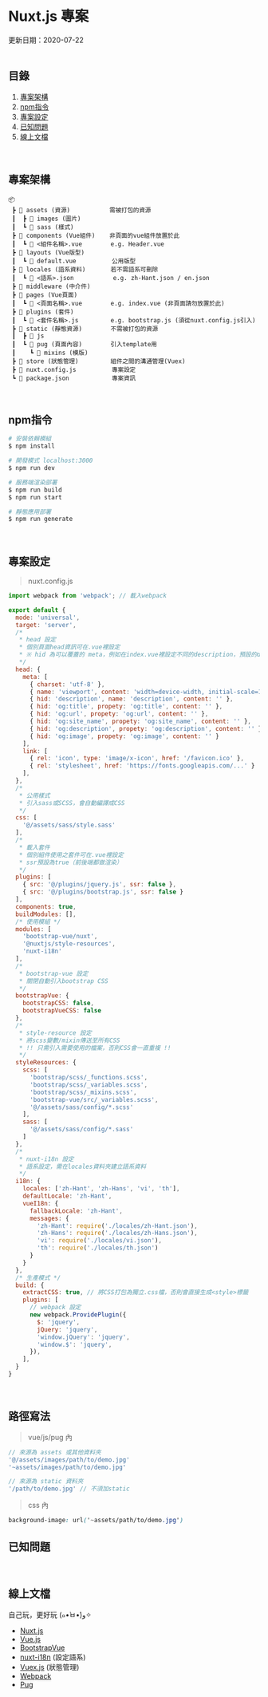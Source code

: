 # Nuxt.js 專案

更新日期：2020-07-22  
&nbsp;  

## 目錄
1. [專案架構](#專案架構)
2. [npm指令](#npm指令)
3. [專案設定](#專案設定)
4. [已知問題](#已知問題)
5. [線上文檔](#線上文檔)

&nbsp;

## 專案架構
```
📦
 ┣ 📂 assets (資源)           需被打包的資源
 ┃  ┣ 📂 images (圖片)
 ┃  ┗ 📂 sass (樣式)
 ┣ 📂 components (Vue組件)    非頁面的vue組件放置於此
 ┃  ┗ 📜 <組件名稱>.vue        e.g. Header.vue
 ┣ 📂 layouts (Vue版型)
 ┃  ┗ 📜 default.vue          公用版型
 ┣ 📂 locales (語系資料)       若不需語系可刪除
 ┃  ┗ 📜 <語系>.json           e.g. zh-Hant.json / en.json
 ┣ 📂 middleware (中介件)
 ┣ 📂 pages (Vue頁面)
 ┃  ┗ 📜 <頁面名稱>.vue        e.g. index.vue (非頁面請勿放置於此)
 ┣ 📂 plugins (套件)
 ┃  ┗ 📜 <套件名稱>.js         e.g. bootstrap.js (須從nuxt.config.js引入)
 ┣ 📂 static (靜態資源)        不需被打包的資源
 ┃  ┣ 📂 js
 ┃  ┗ 📂 pug (頁面內容)        引入template用
 ┃    ┗ 📂 mixins (模版)       
 ┣ 📂 store (狀態管理)         組件之間的溝通管理(Vuex)
 ┣ 📜 nuxt.config.js          專案設定
 ┗ 📜 package.json            專案資訊
```  
&nbsp; 

## npm指令
```bash
# 安裝依賴模組
$ npm install

# 開發模式 localhost:3000
$ npm run dev

# 服務端渲染部署
$ npm run build
$ npm run start

# 靜態應用部署
$ npm run generate
```  
&nbsp;
  
## 專案設定
> nuxt.config.js
```javascript
import webpack from 'webpack'; // 載入webpack

export default {
  mode: 'universal',
  target: 'server',
  /*
   * head 設定
   * 個別頁面head資訊可在.vue裡設定
   * ※ hid 為可以覆蓋的 meta，例如在index.vue裡設定不同的description，預設的description會被覆蓋
   */
  head: {
    meta: [
      { charset: 'utf-8' },
      { name: 'viewport', content: 'width=device-width, initial-scale=1, shrink-to-fit=no' },
      { hid: 'description', name: 'description', content: '' },
      { hid: 'og:title', propety: 'og:title', content: '' },
      { hid: 'og:url', propety: 'og:url', content: '' },
      { hid: 'og:site_name', propety: 'og:site_name', content: '' },
      { hid: 'og:description', propety: 'og:description', content: '' },
      { hid: 'og:image', propety: 'og:image', content: '' }
    ],
    link: [
      { rel: 'icon', type: 'image/x-icon', href: '/favicon.ico' },
      { rel: 'stylesheet', href: 'https://fonts.googleapis.com/...' }
    ],
  },
  /*
   * 公用樣式
   * 引入sass或SCSS，會自動編譯成CSS
   */
  css: [
    '@/assets/sass/style.sass'
  ],
  /*
   * 載入套件
   * 個別組件使用之套件可在.vue裡設定
   * ssr預設為true（前後端都做渲染）
   */
  plugins: [
    { src: '@/plugins/jquery.js', ssr: false },
    { src: '@/plugins/bootstrap.js', ssr: false }
  ],
  components: true,
  buildModules: [],
  /* 使用模組 */
  modules: [
    'bootstrap-vue/nuxt',
    '@nuxtjs/style-resources',
    'nuxt-i18n'
  ],
  /*
   * bootstrap-vue 設定
   * 關閉自動引入bootstrap CSS
   */
  bootstrapVue: {
    bootstrapCSS: false,
    bootstrapVueCSS: false
  },
  /*
   * style-resource 設定
   * 將scss變數/mixin傳送至所有CSS
   * !! 只需引入需要使用的檔案，否則CSS會一直重複 !!
   */
  styleResources: {
    scss: [
      'bootstrap/scss/_functions.scss',
      'bootstrap/scss/_variables.scss',
      'bootstrap/scss/_mixins.scss',
      'bootstrap-vue/src/_variables.scss',
      '@/assets/sass/config/*.scss'
    ],
    sass: [
      '@/assets/sass/config/*.sass'
    ]
  },
  /*
   * nuxt-i18n 設定
   * 語系設定，需在locales資料夾建立語系資料
   */
  i18n: {
    locales: ['zh-Hant', 'zh-Hans', 'vi', 'th'],
    defaultLocale: 'zh-Hant',
    vueI18n: {
      fallbackLocale: 'zh-Hant',
      messages: {
        'zh-Hant': require('./locales/zh-Hant.json'),
        'zh-Hans': require('./locales/zh-Hans.json'),
        'vi': require('./locales/vi.json'),
        'th': require('./locales/th.json')
      }
    }
  },
  /* 生產模式 */
  build: {
    extractCSS: true, // 將CSS打包為獨立.css檔，否則會直接生成<style>標籤
    plugins: [
      // webpack 設定
      new webpack.ProvidePlugin({
        $: 'jquery',
        jQuery: 'jquery',
        'window.jQuery': 'jquery',
        'window.$': 'jquery',
      }),
    ],
  }
}
```
&nbsp;

## 路徑寫法
> vue/js/pug 內
```js
// 來源為 assets 或其他資料夾
'@/assets/images/path/to/demo.jpg'
'~assets/images/path/to/demo.jpg'

// 來源為 static 資料夾
'/path/to/demo.jpg' // 不須加static
```
> css 內
```css
background-image: url('~assets/path/to/demo.jpg')
```

## 已知問題
&nbsp;

## 線上文檔
自己玩，更好玩 (๑•̀ㅂ•́)و✧

* [Nuxt.js](https://nuxtjs.org/)
* [Vue.js](https://vuejs.org/)
* [BootstrapVue](https://bootstrap-vue.org/docs)
* [nuxt-i18n](https://i18n.nuxtjs.org/) (設定語系)
* [Vuex.js](https://vuex.vuejs.org/) (狀態管理)
* [Webpack](https://webpack.js.org/guides/)
* [Pug](https://pugjs.org/api/getting-started.html)
